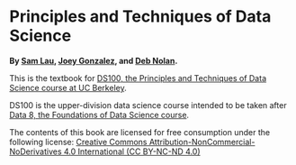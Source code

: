 # Principles and Techniques of Data Science

**By [Sam Lau][sam], [Joey Gonzalez][joey], and [Deb Nolan][deb].**

This is the textbook for
[DS100, the Principles and Techniques of Data Science course at UC Berkeley][ds100].

DS100 is the upper-division data science course intended to be taken after
[Data 8, the Foundations of Data Science course][data8].

The contents of this book are licensed for free consumption under the following license:
[Creative Commons Attribution-NonCommercial-NoDerivatives 4.0 International (CC BY-NC-ND 4.0)](https://creativecommons.org/licenses/by-nc-nd/4.0/)

[sam]: http://www.samlau.me/
[joey]: https://people.eecs.berkeley.edu/~jegonzal/
[deb]: https://www.stat.berkeley.edu/~nolan/
[data8]: http://data8.org/
[ds100]: http://www.ds100.org/
